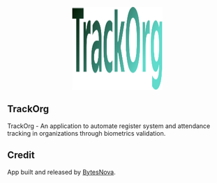 <p align="center"><a href="#" target="_blank"><img src="./src/public/trackorg.svg" width="206.5" height="190"></a></p>

## TrackOrg
TrackOrg - An application to automate register system and attendance tracking in organizations through biometrics validation.

## Credit
App built and released by [BytesNova](#).
